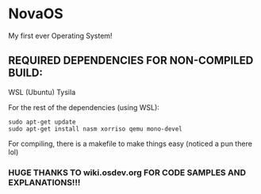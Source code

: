# NovaOS
My first ever Operating System!

## REQUIRED DEPENDENCIES FOR NON-COMPILED BUILD:
WSL (Ubuntu)
Tysila

For the rest of the dependencies (using WSL):
```
sudo apt-get update
sudo apt-get install nasm xorriso qemu mono-devel
```

For compiling, there is a makefile to make things easy (noticed a pun there lol)

### HUGE THANKS TO wiki.osdev.org FOR CODE SAMPLES AND EXPLANATIONS!!!
